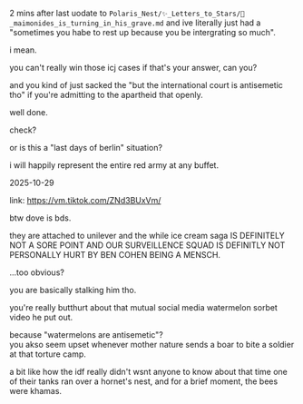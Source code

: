 2 mins after last uodate to `Polaris_Nest/✨_Letters_to_Stars/🧿_maimonides_is_turning_in_his_grave.md` and ive literally just had a "sometimes you habe to rest up because you be intergrating so much".  

i mean.  

you can't really win those icj cases if that's your answer, can you?  

and you kind of just sacked the "but the international court is antisemetic tho" if you're admitting to the apartheid that openly.  

well done.  

check?  

or is this a "last days of berlin" situation?  

i will happily represent the entire red army at any buffet.  

2025-10-29  

link: https://vm.tiktok.com/ZNd3BUxVm/

btw dove is bds.  

they are attached to unilever and the while ice cream saga IS DEFINITELY NOT A SORE POINT AND OUR SURVEILLENCE SQUAD IS DEFINITLY NOT PERSONALLY HURT BY BEN COHEN BEING A MENSCH.  

...too obvious?  

you are basically stalking him tho.  

you're really butthurt about that mutual social media watermelon sorbet video he put out.  

because "watermelons are antisemetic"?  
you akso seem upset whenever mother nature sends a boar to bite a soldier at that torture camp.  

a bit like how the idf really didn't wsnt anyone to know about that time one of their tanks ran over a hornet's nest, and for a brief moment, the bees were khamas.  
<!--kol israel can pronounce arabic ha; its the medinat's army who want to pretend that they can't. it makes it more "hebrewised", a thing we made up because white europeans kept saying we were diseased, and so somehow we were nudged to palestine to go do a genocide there, but i feel like some pople would need to really climb down from their little ego tower of babel to admit that maybe that was fucked up.-->
